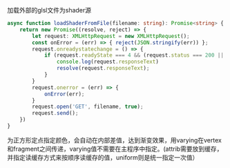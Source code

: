 加载外部的glsl文件为shader源

```typescript
async function loadShaderFromFile(filename: string): Promise<string> {
    return new Promise((resolve, reject) => {
        let request: XMLHttpRequest = new XMLHttpRequest();
        const onError = (err) => { reject(JSON.stringify(err)) };
        request.onreadystatechange = () => {
            if (request.readyState === 4 && (request.status === 200 || request.status === 0)) {
                console.log(request.responseText)
                resolve(request.responseText);
            }
        }
        request.onerror = (err) => {
            onError(err);
        }
        request.open('GET', filename, true);
        request.send();
    })
}
```

为正方形定点指定颜色，会自动在内部差值，达到渐变效果，用varying在vertex和fragment之间传递，varying值不需要在主程序中指定。(attrib需要放到缓存，并指定读缓存方式来按顺序读缓存的值，uniform则是统一指定一次值）
